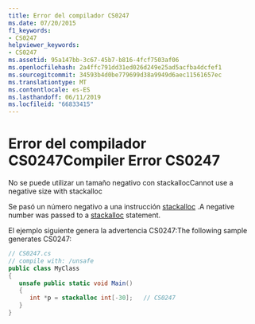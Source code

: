 ```yaml
---
title: Error del compilador CS0247
ms.date: 07/20/2015
f1_keywords:
- CS0247
helpviewer_keywords:
- CS0247
ms.assetid: 95a147bb-3c67-45b7-b816-4fcf7503af06
ms.openlocfilehash: 2a4ffc791dd31ed026d249e25ad5acfba4dcfef1
ms.sourcegitcommit: 34593b4d0be779699d38a9949d6aec11561657ec
ms.translationtype: MT
ms.contentlocale: es-ES
ms.lasthandoff: 06/11/2019
ms.locfileid: "66833415"
---
```

# <a name="compiler-error-cs0247"></a><span data-ttu-id="60fd9-102">Error del compilador CS0247</span><span class="sxs-lookup"><span data-stu-id="60fd9-102">Compiler Error CS0247</span></span>
<span data-ttu-id="60fd9-103">No se puede utilizar un tamaño negativo con stackalloc</span><span class="sxs-lookup"><span data-stu-id="60fd9-103">Cannot use a negative size with stackalloc</span></span>  
  
 <span data-ttu-id="60fd9-104">Se pasó un número negativo a una instrucción [stackalloc](../language-reference/operators/stackalloc.md) .</span><span class="sxs-lookup"><span data-stu-id="60fd9-104">A negative number was passed to a [stackalloc](../language-reference/operators/stackalloc.md) statement.</span></span>
  
 <span data-ttu-id="60fd9-105">El ejemplo siguiente genera la advertencia CS0247:</span><span class="sxs-lookup"><span data-stu-id="60fd9-105">The following sample generates CS0247:</span></span>  
  
```csharp  
// CS0247.cs  
// compile with: /unsafe  
public class MyClass  
{  
   unsafe public static void Main()  
   {  
      int *p = stackalloc int[-30];   // CS0247  
   }  
}  
```
